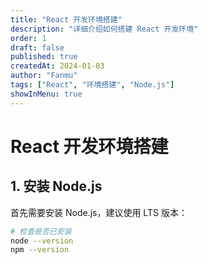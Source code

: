 ```yaml
---
title: "React 开发环境搭建"
description: "详细介绍如何搭建 React 开发环境"
order: 1
draft: false
published: true
createdAt: 2024-01-03
author: "Fanmu"
tags: ["React", "环境搭建", "Node.js"]
showInMenu: true
---
```


# React 开发环境搭建

## 1. 安装 Node.js

首先需要安装 Node.js，建议使用 LTS 版本：

```bash
# 检查是否已安装
node --version
npm --version
```
